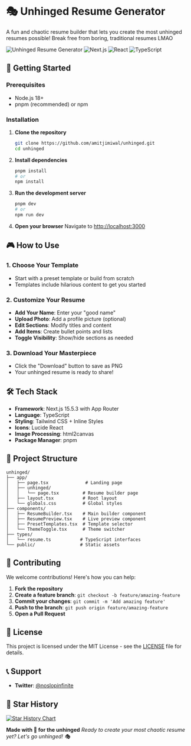 # 🎭 Unhinged Resume Generator

A fun and chaotic resume builder that lets you create the most unhinged resumes possible! Break free from boring, traditional resumes LMAO

![Unhinged Resume Generator](https://img.shields.io/badge/Status-Live-brightgreen)
![Next.js](https://img.shields.io/badge/Next.js-15.5.3-black)
![React](https://img.shields.io/badge/React-18-blue)
![TypeScript](https://img.shields.io/badge/TypeScript-5-blue)

## 🚀 Getting Started

### Prerequisites

- Node.js 18+
- pnpm (recommended) or npm

### Installation

1. **Clone the repository**

   ```bash
   git clone https://github.com/amitjimiwal/unhinged.git
   cd unhinged
   ```

2. **Install dependencies**

   ```bash
   pnpm install
   # or
   npm install
   ```

3. **Run the development server**

   ```bash
   pnpm dev
   # or
   npm run dev
   ```

4. **Open your browser**
   Navigate to [http://localhost:3000](http://localhost:3000)

## 🎮 How to Use

### 1. **Choose Your Template**

- Start with a preset template or build from scratch
- Templates include hilarious content to get you started

### 2. **Customize Your Resume**

- **Add Your Name**: Enter your "good name"
- **Upload Photo**: Add a profile picture (optional)
- **Edit Sections**: Modify titles and content
- **Add Items**: Create bullet points and lists
- **Toggle Visibility**: Show/hide sections as needed

### 3. **Download Your Masterpiece**

- Click the "Download" button to save as PNG
- Your unhinged resume is ready to share!

## 🛠️ Tech Stack

- **Framework**: Next.js 15.5.3 with App Router
- **Language**: TypeScript
- **Styling**: Tailwind CSS + Inline Styles
- **Icons**: Lucide React
- **Image Processing**: html2canvas
- **Package Manager**: pnpm

## 📁 Project Structure

```
unhinged/
├── app/
│   ├── page.tsx              # Landing page
│   ├── unhinged/
│   │   └── page.tsx         # Resume builder page
│   ├── layout.tsx           # Root layout
│   └── globals.css          # Global styles
├── components/
│   ├── ResumeBuilder.tsx    # Main builder component
│   ├── ResumePreview.tsx    # Live preview component
│   ├── PresetTemplates.tsx  # Template selector
│   └── ThemeToggle.tsx      # Theme switcher
├── types/
│   └── resume.ts           # TypeScript interfaces
└── public/                 # Static assets
```

## 🤝 Contributing

We welcome contributions! Here's how you can help:

1. **Fork the repository**
2. **Create a feature branch**: `git checkout -b feature/amazing-feature`
3. **Commit your changes**: `git commit -m 'Add amazing feature'`
4. **Push to the branch**: `git push origin feature/amazing-feature`
5. **Open a Pull Request**

## 📄 License

This project is licensed under the MIT License - see the [LICENSE](LICENSE) file for details.

## 📞 Support

- **Twitter**: [@noslopinfinite](https://x.com/noslopinfinite)

## 🌟 Star History

[![Star History Chart](https://api.star-history.com/svg?repos=amitjimiwal/unhinged&type=Date)](https://star-history.com/#amitjimiwal/unhinged&Date)

**Made with 💙 for the unhinged**
_Ready to create your most chaotic resume yet? Let's go unhinged! 🎭_
